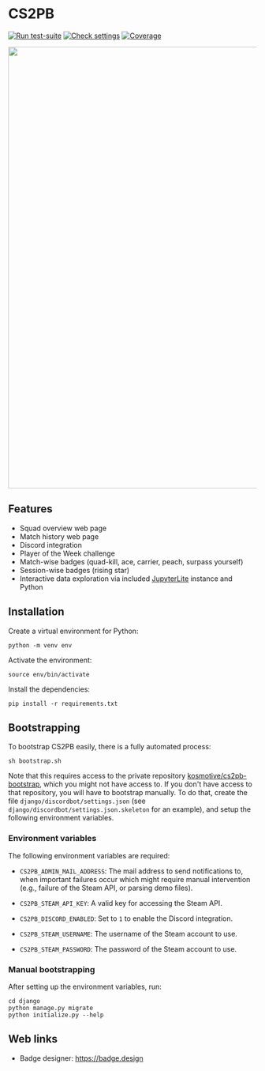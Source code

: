 # CS2PB

[![Run test-suite](https://github.com/kosmotive/cs2pb/actions/workflows/testsuite.yml/badge.svg)](https://github.com/kosmotive/cs2pb/actions/workflows/testsuite.yml)
[![Check settings](https://github.com/kosmotive/cs2pb/actions/workflows/check-settings.yml/badge.svg)](https://github.com/kosmotive/cs2pb/actions/workflows/check-settings.yml)
[![Coverage](https://img.shields.io/endpoint?url=https://gist.githubusercontent.com/kostrykin/48d2e30f4e914519ccb60090cf2ee742/raw/cs2pb.json)](https://github.com/kosmotive/cs2pb/actions/workflows/testsuite.yml)

<img width="894" src="https://github.com/user-attachments/assets/b25b17c1-6636-4a01-9f52-4c761c2a033f">

## Features

- Squad overview web page
- Match history web page
- Discord integration
- Player of the Week challenge
- Match-wise badges (quad-kill, ace, carrier, peach, surpass yourself)
- Session-wise badges (rising star)
- Interactive data exploration via included [JupyterLite](https://github.com/jupyterlite) instance and Python

## Installation

Create a virtual environment for Python:
```
python -m venv env
```

Activate the environment:
```
source env/bin/activate
```

Install the dependencies:
```
pip install -r requirements.txt
```

## Bootstrapping

To bootstrap CS2PB easily, there is a fully automated process:
```
sh bootstrap.sh
```
Note that this requires access to the private repository [kosmotive/cs2pb-bootstrap](https://github.com/kosmotive/cs2pb-bootstrap), which you might not have access to. If you don't have access to that repository, you will have to bootstrap manually. To do that, create the file `django/discordbot/settings.json` (see `django/discordbot/settings.json.skeleton` for an example), and setup the following environment variables.

### Environment variables

The following environment variables are required:

- `CS2PB_ADMIN_MAIL_ADDRESS`: The mail address to send notifications to, when important failures occur which might require manual intervention (e.g., failure of the Steam API, or parsing demo files).

- `CS2PB_STEAM_API_KEY`: A valid key for accessing the Steam API.

- `CS2PB_DISCORD_ENABLED`: Set to `1` to enable the Discord integration.

- `CS2PB_STEAM_USERNAME`: The username of the Steam account to use.

- `CS2PB_STEAM_PASSWORD`: The password of the Steam account to use.

### Manual bootstrapping

After setting up the environment variables, run:
```
cd django
python manage.py migrate
python initialize.py --help
```

## Web links

- Badge designer: <https://badge.design>
